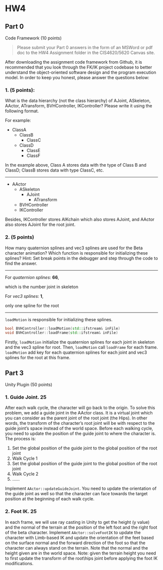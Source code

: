 # HW4

## Part 0

Code Framework (10 points)

> Please submit your Part 0 answers in the form of an MSWord or pdf doc to the HW4 Assignment folder in the CIS4620/5620 Canvas site. 

After downloading the assignment code framework from Github, it is recommended that you look through the FK/IK project codebase to better understand the object-oriented software design and the program execution model. In order to keep you honest, please answer the questions below: 

### 1. (5 points): 

What is the data hierarchy (not the class hierarchy) of AJoint, ASkeleton, AActor, ATransform, BVHController, IKController? Please write it using the following format.  

For example: 

- ClassA 
  - ClassB 
    - ClassC 
  - ClassD 
    - ClassE 
    - ClassF 

In the example above, Class A stores data with the type of Class B and ClassD; ClassB stores data with type ClassC, etc. 

---

- AActor
  - ASkeleton
    - AJoint
      - ATransform
  - BVHController
  - IKController

Besides, IKController stores AIKchain which also stores AJoint, and AActor also stores AJoint for the root joint.

### 2. (5 points) 

How many quaternion splines and vec3 splines are used for the Beta character animation? Which function is responsible for initializing these splines? Hint: Set break points in the debugger and step through the code to find the answer. 

---

For *quaternion splines*: **66**, 

which is the number joint in skeleton

For *vec3 splines*: **1**,

only one spline for the root

---

`loadMotion` is responsible for initializing these splines.

```c++
bool BVHController::loadMotion(std::ifstream& inFile)
void BVHController::loadFrame(std::ifstream& inFile)
```

Firstly, `loadMotion` initialize the quaternion splines for each joint in skeleton and the vec3 spline for root. Then, `loadMotion` call `loadFrame` for each frame. `loadMotion` add key for each quaternion splines for each joint and vec3 splines for the root at this frame.

## Part 3

 Unity Plugin (50 points) 

### 1. Guide Joint. 25

After each walk cycle, the character will go back to the origin. To solve  this problem, we add a guide joint in the AActor class. It is a virtual joint which you can consider as the parent joint of the root joint (the Hips). In other words, the transform of the character’s root joint will be with respect to the guide joint’s space instead of the world space. Before each walking cycle, you need to update the position of the guide joint to where the character is. The process is:  

1. Set the global position of the guide joint to the global position of the root joint 
2. Walk Cycle 1 
3. Set the global position of the guide joint to the global position of the root joint 
4. Walk Cycle 2 
5. …… 

Implement `AActor::updateGuideJoint`. You need to update the orientation of the guide joint as well so that the character can face towards the target position at the beginning of each walk cycle. 

### 2. Foot IK. 25

In each frame, we will use ray casting in Unity to get the height (y value) and the normal of the terrain at the position of the left foot and the right foot of the beta character. Implement `AActor::solveFootIK` to update the character with Limb-based IK and update the orientation of the feet based on the surface normal and the forward direction of the foot so that the character can always stand on the terrain. Note that the normal and the height given are in the world space. Note:  given the terrain height you need to first update the transform of the root\hips joint before applying the foot IK modifications. 